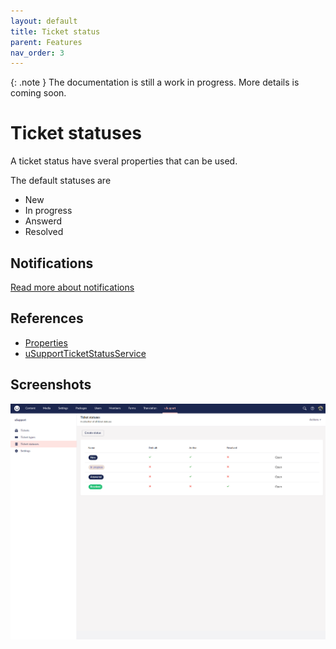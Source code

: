 ```yaml
---
layout: default
title: Ticket status
parent: Features
nav_order: 3
---
```


{: .note }
The documentation is still a work in progress. More details is coming soon.

# Ticket statuses
A ticket status have sveral properties that can be used.

The default statuses are
- New
- In progress
- Answerd
- Resolved

## Notifications
[Read more about notifications](/uSupport-documentation/docs/extending)

## References
- [Properties](/uSupport-documentation/docs/references/tables#usupportticketstatus)
- [uSupportTicketStatusService](/uSupport-documentation/docs/references/services#usupportticketstatusservice)

## Screenshots

<img src="/uSupport-documentation/assets/ticketStatus.PNG">
